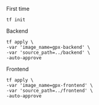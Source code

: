 First time

```
tf init
```

Backend

```
tf apply \
-var 'image_name=gpx-backend' \
-var 'source_path=../backend' \
-auto-approve
```

Frontend

```
tf apply \
-var 'image_name=gpx-frontend' \
-var 'source_path=../frontend' \
-auto-approve
```
